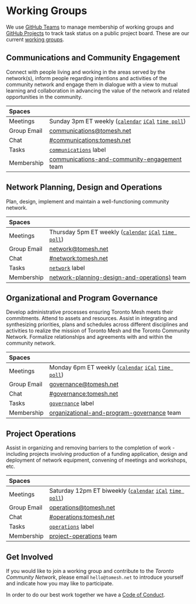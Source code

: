# Working Groups
We use [GitHub Teams](https://github.com/orgs/tomeshnet/teams/toronto-community-network/teams) to manage membership of working groups and [GitHub Projects](https://github.com/tomeshnet/toronto-community-network/projects/1) to track task status on a public project board.
These are our current [working groups](https://github.com/orgs/tomeshnet/teams/toronto-community-network/teams).

## Communications and Community Engagement
Connect with people living and working in the areas served by the network(s), inform people regarding intentions and activities of the community network and engage them in dialogue with a view to mutual learning and collaboration in advancing the value of the network and related opportunities in the community.

| Spaces      |   |
|:------------|:--|
| Meetings    | Sunday 3pm ET weekly ([`calendar`][calendar] [`iCal`][iCal] [`time poll`](https://www.when2meet.com/?9397727-snnPz)) |
| Group Email | communications@tomesh.net |
| Chat        | [#communications:tomesh.net](https://chat.tomesh.net/#/room/#communications:tomesh.net) |
| Tasks       | [`communications`](https://github.com/tomeshnet/toronto-community-network/projects/1?card_filter_query=label%3Acommunications) label |
| Membership  | [communications-and-community-engagement](https://github.com/orgs/tomeshnet/teams/communications-and-community-engagement) team |

## Network Planning, Design and Operations
Plan, design, implement and maintain a well-functioning community network.

| Spaces      |   |
|:------------|:--|
| Meetings    | Thursday 5pm ET weekly ([`calendar`][calendar] [`iCal`][iCal] [`time poll`](https://www.when2meet.com/?9397732-hLOdX)) |
| Group Email | network@tomesh.net |
| Chat        | [#network:tomesh.net](https://chat.tomesh.net/#/room/#network:tomesh.net) |
| Tasks       | [`network`](https://github.com/tomeshnet/toronto-community-network/projects/1?card_filter_query=label%3Anetwork) label |
| Membership  | [network-planning-design-and-operations)](https://github.com/orgs/tomeshnet/teams/network-planning-design-and-operations) team |

## Organizational and Program Governance
Develop administrative processes ensuring Toronto Mesh meets their commitments.
Attend to assets and resources.
Assist in integrating and synthesizing priorities, plans and schedules across different disciplines and activities to realize the mission of Toronto Mesh and the Toronto Community Network.
Formalize relationships and agreements with and within the community network.

| Spaces      |   |
|:------------|:--|
| Meetings    | Monday 6pm ET weekly ([`calendar`][calendar] [`iCal`][iCal] [`time poll`](https://www.when2meet.com/?9397736-b9JNO)) |
| Group Email | governance@tomesh.net |
| Chat        | [#governance:tomesh.net](https://chat.tomesh.net/#/room/#governance:tomesh.net) |
| Tasks       | [`governance`](https://github.com/tomeshnet/toronto-community-network/projects/1?card_filter_query=label%3Agovernance) label |
| Membership  | [organizational-and-program-governance](https://github.com/orgs/tomeshnet/teams/organizational-and-program-governance) team |

## Project Operations
Assist in organizing and removing barriers to the completion of work - including projects involving production of a funding application, design and deployment of network equipment, convening of meetings and workshops, etc.

| Spaces      |   |
|:------------|:--|
| Meetings    | Saturday 12pm ET biweekly ([`calendar`][calendar] [`iCal`][iCal] [`time poll`](https://www.when2meet.com/?9397742-spOMQ)) |
| Group Email | operations@tomesh.net |
| Chat        | [#operations:tomesh.net](https://chat.tomesh.net/#/room/#operations:tomesh.net) |
| Tasks       | [`operations`](https://github.com/tomeshnet/toronto-community-network/projects/1?card_filter_query=label%3Aoperations) label |
| Membership  | [project-operations](https://github.com/orgs/tomeshnet/teams/project-operations) team |

## Get Involved

If you would like to join a working group and contribute to the _Toronto Community Network_, please email `hello@tomesh.net` to introduce yourself and indicate how you may like to participate.

In order to do our best work together we have a [Code of Conduct](https://tomesh.net/code-of-conduct/).

[calendar]: https://calendar.google.com/calendar/embed?src=rtir6741jis1vovitm068jfob0%40group.calendar.google.com
[iCal]: https://calendar.google.com/calendar/ical/rtir6741jis1vovitm068jfob0%40group.calendar.google.com/public/basic.ics
